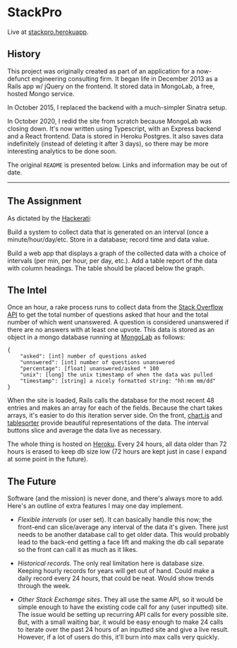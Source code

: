 # StackPro

Live at [stackpro.herokuapp](http://stackpro.herokuapp.com).

## History

This project was originally created as part of an application for a now-defunct engineering consulting firm. It began life in December 2013 as a Rails app w/ jQuery on the frontend. It stored data in MongoLab, a free, hosted Mongo service.

In October 2015, I replaced the backend with a much-simpler Sinatra setup.

In October 2020, I redid the site from scratch because MongoLab was closing down. It's now written using Typescript, with an Express backend and a React frontend. Data is stored in Heroku Postgres. It also saves data indefinitely (instead of deleting it after 3 days), so there may be more interesting analytics to be done soon.

The original `README` is presented below. Links and information may be out of date.

---

## The Assignment

As dictated by the [Hackerati](http://www.thehackerati.com):

Build a system to collect data that is generated on an interval (once a minute/hour/day/etc. Store in a database; record time and data value.

Build a web app that displays a graph of the collected data with a choice of intervals (per min, per hour, per day, etc.). Add a table report of the data with column headings. The table should be placed below the graph.

## The Intel

Once an hour, a rake process runs to collect data from the [Stack Overflow API](https://api.stackexchange.com/docs/questions) to get the total number of questions asked that hour and the total number of which went unanswered. A question is considered unanswered if there are no answers with at least one upvote. This data is stored as an object in a mongo database running at [MongoLab](https://mongolab.com/welcome/) as follows:

    {
        "asked": [int] number of questions asked
        "unnswered": [int] number of questions unanswered
        "percentage": [float] unanswered/asked * 100
        "unix": [long] the unix timestamp of when the data was pulled
        "timestamp": [string] a nicely formatted string: "hh:mm mm/dd"
    }

When the site is loaded, Rails calls the database for the most recent 48 entries and makes an array for each of the fields. Because the chart takes arrays, it's easier to do this iteration server side. On the front, [chart.js](http://www.chartjs.org) and [tablesorter](http://tablesorter.com/docs/) provide beautiful representations of the data. The interval buttons slice and average the data live as necessary.

The whole thing is hosted on [Heroku](http://www.heroku.com). Every 24 hours, all data older than 72 hours is erased to keep db size low (72 hours are kept just in case I expand at some point in the future).

## The Future

Software (and the mission) is never done, and there's always more to add. Here's an outline of extra features I may one day implement.

- _Flexible intervals_ (or user set). It can basically handle this now; the front-end can slice/average any interval of the data it's given. There just needs to be another database call to get older data. This would probably lead to the back-end getting a face lift and making the db call separate so the front can call it as much as it likes.

- _Historical records_. The only real limitation here is database size. Keeping hourly records for years will get out of hand. Could make a daily record every 24 hours, that could be neat. Would show trends through the week.

- _Other Stack Exchamge sites_. They all use the same API, so it would be simple enough to have the existing code call for any (user inputted) site. The issue would be setting up recurring API calls for every possible site. But, with a small waiting bar, it would be easy enough to make 24 calls to iterate over the past 24 hours of an inputted site and give a live result. However, if a lot of users do this, it'll burn into max calls very quickly.
